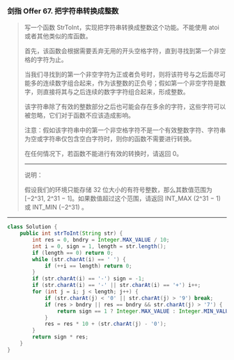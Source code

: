 ### 剑指 Offer 67. 把字符串转换成整数

>写一个函数 StrToInt，实现把字符串转换成整数这个功能。不能使用 atoi 或者其他类似的库函数。
>
>首先，该函数会根据需要丢弃无用的开头空格字符，直到寻找到第一个非空格的字符为止。
>
>当我们寻找到的第一个非空字符为正或者负号时，则将该符号与之后面尽可能多的连续数字组合起来，作为该整数的正负号；假如第一个非空字符是数字，则直接将其与之后连续的数字字符组合起来，形成整数。
>
>该字符串除了有效的整数部分之后也可能会存在多余的字符，这些字符可以被忽略，它们对于函数不应该造成影响。
>
>注意：假如该字符串中的第一个非空格字符不是一个有效整数字符、字符串为空或字符串仅包含空白字符时，则你的函数不需要进行转换。
>
>在任何情况下，若函数不能进行有效的转换时，请返回 0。
>***
>说明：
>
>假设我们的环境只能存储 32 位大小的有符号整数，那么其数值范围为 [−2^31,  2^31 − 1]。如果数值超过这个范围，请返回  INT_MAX (2^31 − 1) 或 INT_MIN (−2^31) 。
***
```java
class Solution {
    public int strToInt(String str) {
        int res = 0, bndry = Integer.MAX_VALUE / 10;
        int i = 0, sign = 1, length = str.length();
        if (length == 0) return 0;
        while (str.charAt(i) == ' ') {
            if (++i == length) return 0;
        }
        if (str.charAt(i) == '-') sign = -1;
        if (str.charAt(i) == '-' || str.charAt(i) == '+') i++;
        for (int j = i; j < length; j++) {
            if (str.charAt(j) < '0' || str.charAt(j) > '9') break;
            if (res > bndry || res == bndry && str.charAt(j) > '7') {
                return sign == 1 ? Integer.MAX_VALUE : Integer.MIN_VALUE;
            }
            res = res * 10 + (str.charAt(j) - '0');
        }
        return sign * res;
    }
}
```